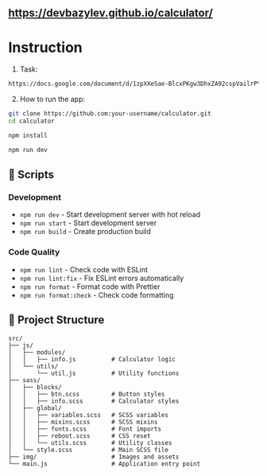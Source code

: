 ## https://devbazylev.github.io/calculator/

# Instruction

1. Task:
```bash
https://docs.google.com/document/d/1zpXXeSae-BlcxPKgw3DhxZA92cspVailrPYoaXSYrW8/edit?tab=t.0
```

2. How to run the app:

```bash
git clone https://github.com:your-username/calculator.git
cd calculator
```

```bash
npm install
```

```bash
npm run dev
```

## 📝 Scripts

### Development
- `npm run dev` - Start development server with hot reload
- `npm run start` - Start development server
- `npm run build` - Create production build

### Code Quality
- `npm run lint` - Check code with ESLint
- `npm run lint:fix` - Fix ESLint errors automatically
- `npm run format` - Format code with Prettier
- `npm run format:check` - Check code formatting

## 📁 Project Structure

```
src/
├── js/
│   ├── modules/
│   │   ├── info.js          # Calculator logic
│   └── utils/
│       └── util.js          # Utility functions
├── sass/
│   ├── blocks/
│   │   ├── btn.scss         # Button styles
│   │   ├── info.scss        # Calculator styles
│   ├── global/
│   │   ├── variables.scss   # SCSS variables
│   │   ├── mixins.scss      # SCSS mixins
│   │   ├── fonts.scss       # Font imports
│   │   ├── reboot.scss      # CSS reset
│   │   └── utils.scss       # Utility classes
│   └── style.scss           # Main SCSS file
├── img/                     # Images and assets
└── main.js                  # Application entry point
```

